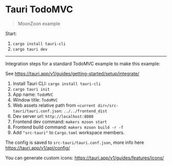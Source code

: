 # Tauri TodoMVC
> MoonZoon example

Start:

1. `cargo install tauri-cli`
2. `cargo tauri dev`

---

Integration steps for a standard TodoMVC example to make this example:

See https://tauri.app/v1/guides/getting-started/setup/integrate/

1. Install Tauri CLI: `cargo install tauri-cli`
2. `cargo tauri init`
3. App name: `TodoMVC`
4. Window title: `TodoMVC`
5. Web assets relative path from `<current dir>/src-tauri/tauri.conf.json`: `../../frontend_dist`
6. Dev server url: `http://localhost:8080`
7. Frontend dev command: `makers mzoon start`
8. Frontend build command: `makers mzoon build -r -f`
9. Add `"src-tauri"` to `Cargo.toml` workspace members.

The config is saved to `src-tauri/tauri.conf.json`, more info here https://tauri.app/v1/api/config/

You can generate custom icons: https://tauri.app/v1/guides/features/icons/


